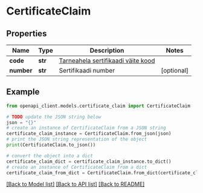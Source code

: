 # CertificateClaim


## Properties

Name | Type | Description | Notes
------------ | ------------- | ------------- | -------------
**code** | **str** | [Tarneahela sertifikaadi väite kood](#operation/Certificates_List) | 
**number** | **str** | Sertifikaadi number | [optional] 

## Example

```python
from openapi_client.models.certificate_claim import CertificateClaim

# TODO update the JSON string below
json = "{}"
# create an instance of CertificateClaim from a JSON string
certificate_claim_instance = CertificateClaim.from_json(json)
# print the JSON string representation of the object
print(CertificateClaim.to_json())

# convert the object into a dict
certificate_claim_dict = certificate_claim_instance.to_dict()
# create an instance of CertificateClaim from a dict
certificate_claim_from_dict = CertificateClaim.from_dict(certificate_claim_dict)
```
[[Back to Model list]](../README.md#documentation-for-models) [[Back to API list]](../README.md#documentation-for-api-endpoints) [[Back to README]](../README.md)


